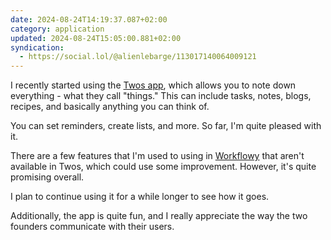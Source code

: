 ```yaml
---
date: 2024-08-24T14:19:37.087+02:00
category: application
updated: 2024-08-24T15:05:00.881+02:00
syndication:
  - https://social.lol/@alienlebarge/113017140064009121
---
```


I recently started using the [Twos app](https://www.twosapp.com), which allows you to note down everything - what they call "things." This can include tasks, notes, blogs, recipes, and basically anything you can think of.

You can set reminders, create lists, and more. So far, I'm quite pleased with it.

There are a few features that I'm used to using in [Workflowy](https://workflowy.com) that aren't available in Twos, which could use some improvement. However, it's quite promising overall.

I plan to continue using it for a while longer to see how it goes.

Additionally, the app is quite fun, and I really appreciate the way the two founders communicate with their users.
